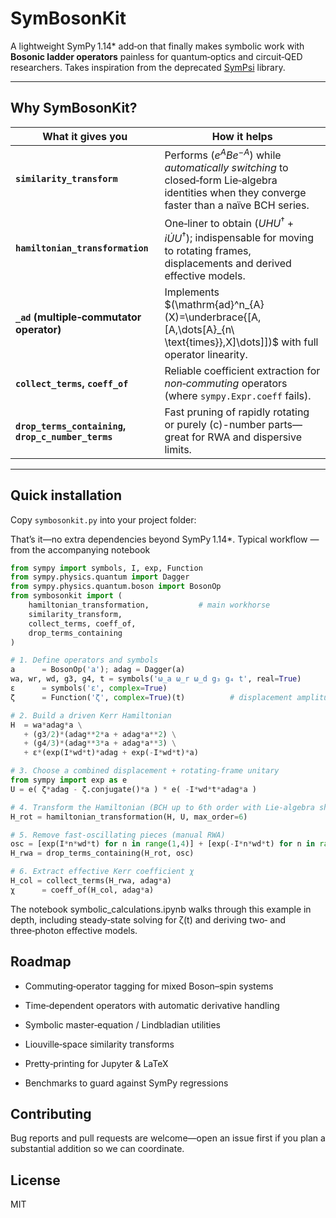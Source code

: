 # SymBosonKit
A lightweight SymPy 1.14\* add‑on that finally makes symbolic work with **Bosonic ladder operators** painless for quantum‑optics and circuit‑QED researchers. Takes inspiration from the deprecated [SymPsi](https://github.com/sympsi/sympsi/tree/master) library.

---

## Why SymBosonKit?

| What it gives you | How it helps |
|-------------------|--------------|
| **`similarity_transform`** | Performs $(e^{A} B e^{-A})$ while *automatically switching* to closed‑form Lie‑algebra identities when they converge faster than a naïve BCH series. |
| **`hamiltonian_transformation`** | One‑liner to obtain $(UHU^{\dagger} + i \dot U U^{\dagger})$; indispensable for moving to rotating frames, displacements and derived effective models. |
| **`_ad` (multiple‑commutator operator)** | Implements  $(\mathrm{ad}^n_{A}(X)=\underbrace{[A,[A,\dots[A}_{n\ \text{times}},X]\dots]])$ with full operator linearity. |
| **`collect_terms`, `coeff_of`** | Reliable coefficient extraction for *non‑commuting* operators (where `sympy.Expr.coeff` fails). |
| **`drop_terms_containing`, `drop_c_number_terms`** | Fast pruning of rapidly rotating or purely \(c\)-number parts—great for RWA and dispersive limits. |

---

## Quick installation

Copy `symbosonkit.py` into your project folder:

That’s it—no extra dependencies beyond SymPy 1.14*.
Typical workflow — from the accompanying notebook

```python
from sympy import symbols, I, exp, Function
from sympy.physics.quantum import Dagger
from sympy.physics.quantum.boson import BosonOp
from symbosonkit import (
    hamiltonian_transformation,           # main workhorse
    similarity_transform,
    collect_terms, coeff_of,
    drop_terms_containing
)

# 1. Define operators and symbols
a      = BosonOp('a'); adag = Dagger(a)
wa, wr, wd, g3, g4, t = symbols('ω_a ω_r ω_d g₃ g₄ t', real=True)
ε      = symbols('ε', complex=True)
ζ      = Function('ζ', complex=True)(t)          # displacement amplitude

# 2. Build a driven Kerr Hamiltonian
H  = wa*adag*a \
   + (g3/2)*(adag**2*a + adag*a**2) \
   + (g4/3)*(adag**3*a + adag*a**3) \
   + ε*(exp(I*wd*t)*adag + exp(-I*wd*t)*a)

# 3. Choose a combined displacement + rotating‑frame unitary
from sympy import exp as e
U = e( ζ*adag - ζ.conjugate()*a ) * e( -I*wd*t*adag*a )

# 4. Transform the Hamiltonian (BCH up to 6th order with Lie‑algebra shortcuts)
H_rot = hamiltonian_transformation(H, U, max_order=6)

# 5. Remove fast‑oscillating pieces (manual RWA)
osc = [exp(I*n*wd*t) for n in range(1,4)] + [exp(-I*n*wd*t) for n in range(1,4)]
H_rwa = drop_terms_containing(H_rot, osc)

# 6. Extract effective Kerr coefficient χ
H_col = collect_terms(H_rwa, adag*a)
χ      = coeff_of(H_col, adag*a)
```

The notebook symbolic_calculations.ipynb walks through this example in depth, including steady‑state solving for ζ(t) and deriving two‑ and three‑photon effective models.


## Roadmap

  - Commuting‑operator tagging for mixed Boson–spin systems
  
  - Time‑dependent operators with automatic derivative handling
  
  - Symbolic master‑equation / Lindbladian utilities
  
  - Liouville‑space similarity transforms
  
  - Pretty‑printing for Jupyter & LaTeX
  
  - Benchmarks to guard against SymPy regressions

## Contributing

Bug reports and pull requests are welcome—open an issue first if you plan a substantial addition so we can coordinate.
## License

MIT
